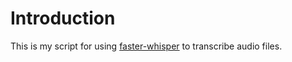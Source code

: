 # Introduction

This is my script for using [faster-whisper](https://github.com/guillaumekln/faster-whisper) to transcribe audio files.
